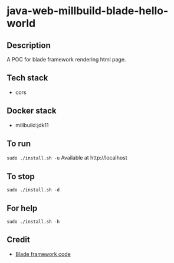 # java-web-millbuild-blade-hello-world

## Description
A POC for blade framework rendering html page.

## Tech stack
- cors

## Docker stack
- millbuild:jdk11

## To run
`sudo ./install.sh -u`
Available at http://localhost

## To stop
`sudo ./install.sh -d`

## For help
`sudo ./install.sh -h`

## Credit
- [Blade framework code](https://github.com/eugenp/tutorials/tree/master/web-modules/blade)